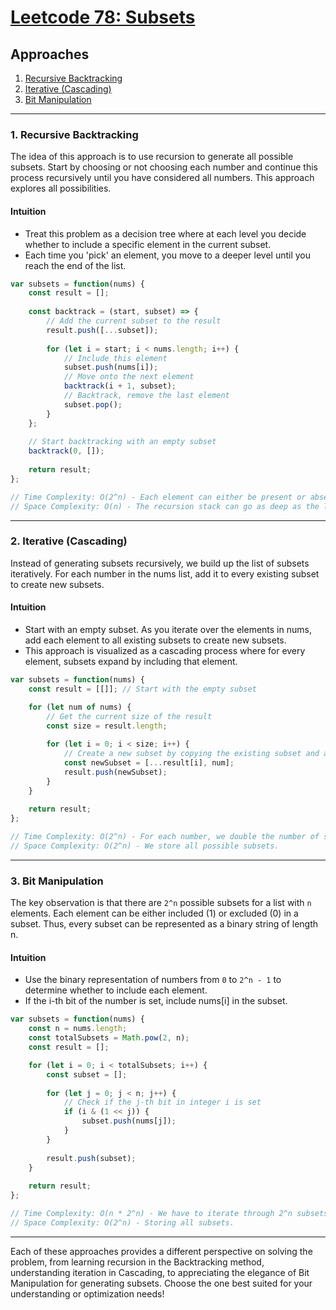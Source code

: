# [Leetcode 78: Subsets](https://leetcode.com/problems/subsets/)

## Approaches
1. [Recursive Backtracking](#recursive-backtracking)
2. [Iterative (Cascading)](#iterative-cascading)
3. [Bit Manipulation](#bit-manipulation)

---

### 1. Recursive Backtracking

The idea of this approach is to use recursion to generate all possible subsets. Start by choosing or not choosing each number and continue this process recursively until you have considered all numbers. This approach explores all possibilities.

#### Intuition

- Treat this problem as a decision tree where at each level you decide whether to include a specific element in the current subset.
- Each time you 'pick' an element, you move to a deeper level until you reach the end of the list.

```javascript
var subsets = function(nums) {
    const result = [];
    
    const backtrack = (start, subset) => {
        // Add the current subset to the result
        result.push([...subset]);
        
        for (let i = start; i < nums.length; i++) {
            // Include this element
            subset.push(nums[i]);
            // Move onto the next element
            backtrack(i + 1, subset);
            // Backtrack, remove the last element
            subset.pop();
        }
    };
    
    // Start backtracking with an empty subset
    backtrack(0, []);
    
    return result;
};

// Time Complexity: O(2^n) - Each element can either be present or absent.
// Space Complexity: O(n) - The recursion stack can go as deep as the length of the nums array.
```

---

### 2. Iterative (Cascading)

Instead of generating subsets recursively, we build up the list of subsets iteratively. For each number in the nums list, add it to every existing subset to create new subsets.

#### Intuition

- Start with an empty subset. As you iterate over the elements in nums, add each element to all existing subsets to create new subsets.
- This approach is visualized as a cascading process where for every element, subsets expand by including that element.

```javascript
var subsets = function(nums) {
    const result = [[]]; // Start with the empty subset

    for (let num of nums) {
        // Get the current size of the result
        const size = result.length;
        
        for (let i = 0; i < size; i++) {
            // Create a new subset by copying the existing subset and adding the current number
            const newSubset = [...result[i], num];
            result.push(newSubset);
        }
    }
    
    return result;
};

// Time Complexity: O(2^n) - For each number, we double the number of subsets (by copying and expanding existing subsets).
// Space Complexity: O(2^n) - We store all possible subsets.
```

---

### 3. Bit Manipulation

The key observation is that there are `2^n` possible subsets for a list with `n` elements. Each element can be either included (1) or excluded (0) in a subset. Thus, every subset can be represented as a binary string of length n.

#### Intuition

- Use the binary representation of numbers from `0` to `2^n - 1` to determine whether to include each element.
- If the i-th bit of the number is set, include nums[i] in the subset.

```javascript
var subsets = function(nums) {
    const n = nums.length;
    const totalSubsets = Math.pow(2, n);
    const result = [];

    for (let i = 0; i < totalSubsets; i++) {
        const subset = [];
        
        for (let j = 0; j < n; j++) {
            // Check if the j-th bit in integer i is set
            if (i & (1 << j)) {
                subset.push(nums[j]);
            }
        }
        
        result.push(subset);
    }
    
    return result;
};

// Time Complexity: O(n * 2^n) - We have to iterate through 2^n subsets and for each subset, we may check up to n elements.
// Space Complexity: O(2^n) - Storing all subsets.
```

---

Each of these approaches provides a different perspective on solving the problem, from learning recursion in the Backtracking method, understanding iteration in Cascading, to appreciating the elegance of Bit Manipulation for generating subsets. Choose the one best suited for your understanding or optimization needs!

